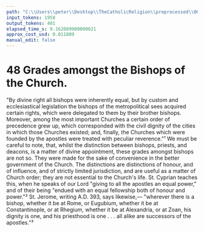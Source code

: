 ```yaml
---
path: "C:\\Users\\peter\\Desktop\\TheCatholicReligion\\preprocessed\\00068.jpg"
input_tokens: 1958
output_tokens: 401
elapsed_time_s: 9.162089900000021
approx_cost_usd: 0.011889
manual_edit: false
---
```

# 48 Grades amongst the Bishops of the Church.

"By divine right all bishops were inherently equal, but by custom and ecclesiastical legislation the bishops of the metropolitical sees acquired certain rights, which were delegated to them by their brother bishops. Moreover, among the most important Churches a certain order of precedence grew up, which corresponded with the civil dignity of the cities in which those Churches existed; and, finally, the Churches which were founded by the apostles were treated with peculiar reverence."¹ We must be careful to note, that, whilst the distinction between bishops, priests, and deacons, is a matter of divine appointment, these grades amongst bishops are not so. They were made for the sake of convenience in the better government of the Church. The distinctions are distinctions of honour, and of influence, and of strictly limited jurisdiction, and are useful as a matter of Church order; they are not essential to the Church's life. St. Cyprian teaches this, when he speaks of our Lord "giving to all the apostles an equal power," and of their being "endued with an equal fellowship both of honour and power."² St. Jerome, writing A.D. 393, says likewise,— "wherever there is a bishop, whether it be at Rome, or Eugubium, whether it be at Constantinople, or at Rhegium, whether it be at Alexandria, or at Zoan, his dignity is one, and his priesthood is one . . . all alike are successors of the apostles."³

[^1]: *Primitive Saints*, p. 18.
[^2]: *The Unity of the Church*, Oxford translation. Library of the Fathers, 1876. p. 134.
[^3]: *Letter cxlvi.* To Evangelu